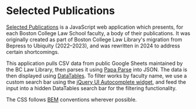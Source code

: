 # Selected Publications

[Selected Publications](bc.edu/law-publications) is a JavaScript web application which presents, for each Boston College Law School faculty, a body of their publications. It was originally created as part of Boston College Law Library's migration from Bepress to Ubiquity (2022–2023), and was rewritten in 2024 to address certain shortcomings.

This application pulls CSV data from public Google Sheets maintained by the BC Law Library, then parses it using [Papa Parse](https://www.papaparse.com/) into JSON. The data is then displayed using [DataTables](https://datatables.net/). To filter works by faculty name, we use a custom search bar using the [jQuery UI Autocomplete widget](https://jqueryui.com/autocomplete/), and feed the input into a hidden DataTables search bar for the filtering functionality.

The CSS follows [BEM](https://css-tricks.com/bem-101/) conventions wherever possible.
